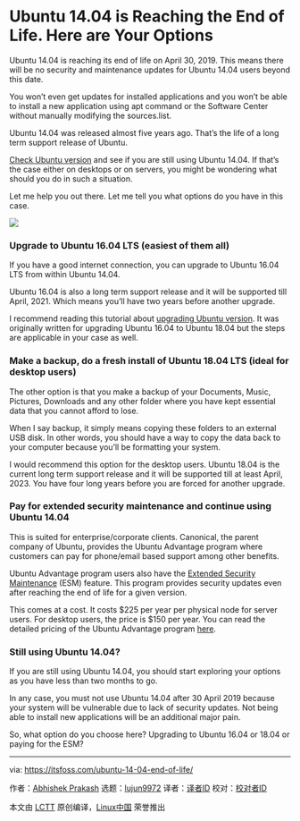 [#]: collector: (lujun9972)
[#]: translator: ( )
[#]: reviewer: ( )
[#]: publisher: ( )
[#]: url: ( )
[#]: subject: (Ubuntu 14.04 is Reaching the End of Life. Here are Your Options)
[#]: via: (https://itsfoss.com/ubuntu-14-04-end-of-life/)
[#]: author: (Abhishek Prakash https://itsfoss.com/author/abhishek/)

Ubuntu 14.04 is Reaching the End of Life. Here are Your Options
======

Ubuntu 14.04 is reaching its end of life on April 30, 2019. This means there will be no security and maintenance updates for Ubuntu 14.04 users beyond this date.

You won’t even get updates for installed applications and you won’t be able to install a new application using apt command or the Software Center without manually modifying the sources.list.

Ubuntu 14.04 was released almost five years ago. That’s the life of a long term support release of Ubuntu.

[Check Ubuntu version][1] and see if you are still using Ubuntu 14.04. If that’s the case either on desktops or on servers, you might be wondering what should you do in such a situation.

Let me help you out there. Let me tell you what options do you have in this case.

![][2]

### Upgrade to Ubuntu 16.04 LTS (easiest of them all)

If you have a good internet connection, you can upgrade to Ubuntu 16.04 LTS from within Ubuntu 14.04.

Ubuntu 16.04 is also a long term support release and it will be supported till April, 2021. Which means you’ll have two years before another upgrade.

I recommend reading this tutorial about [upgrading Ubuntu version][3]. It was originally written for upgrading Ubuntu 16.04 to Ubuntu 18.04 but the steps are applicable in your case as well.

### Make a backup, do a fresh install of Ubuntu 18.04 LTS (ideal for desktop users)

The other option is that you make a backup of your Documents, Music, Pictures, Downloads and any other folder where you have kept essential data that you cannot afford to lose.

When I say backup, it simply means copying these folders to an external USB disk. In other words, you should have a way to copy the data back to your computer because you’ll be formatting your system.

I would recommend this option for the desktop users. Ubuntu 18.04 is the current long term support release and it will be supported till at least April, 2023. You have four long years before you are forced for another upgrade.

### Pay for extended security maintenance and continue using Ubuntu 14.04

This is suited for enterprise/corporate clients. Canonical, the parent company of Ubuntu, provides the Ubuntu Advantage program where customers can pay for phone/email based support among other benefits.

Ubuntu Advantage program users also have the [Extended Security Maintenance][4] (ESM) feature. This program provides security updates even after reaching the end of life for a given version.

This comes at a cost. It costs $225 per year per physical node for server users. For desktop users, the price is $150 per year. You can read the detailed pricing of the Ubuntu Advantage program [here][5].

### Still using Ubuntu 14.04?

If you are still using Ubuntu 14.04, you should start exploring your options as you have less than two months to go.

In any case, you must not use Ubuntu 14.04 after 30 April 2019 because your system will be vulnerable due to lack of security updates. Not being able to install new applications will be an additional major pain.

So, what option do you choose here? Upgrading to Ubuntu 16.04 or 18.04 or paying for the ESM?

--------------------------------------------------------------------------------

via: https://itsfoss.com/ubuntu-14-04-end-of-life/

作者：[Abhishek Prakash][a]
选题：[lujun9972][b]
译者：[译者ID](https://github.com/译者ID)
校对：[校对者ID](https://github.com/校对者ID)

本文由 [LCTT](https://github.com/LCTT/TranslateProject) 原创编译，[Linux中国](https://linux.cn/) 荣誉推出

[a]: https://itsfoss.com/author/abhishek/
[b]: https://github.com/lujun9972
[1]: https://itsfoss.com/how-to-know-ubuntu-unity-version/
[2]: https://i1.wp.com/itsfoss.com/wp-content/uploads/2019/02/ubuntu-14-04-end-of-life-featured.png?resize=800%2C450&ssl=1
[3]: https://itsfoss.com/upgrade-ubuntu-version/
[4]: https://www.ubuntu.com/esm
[5]: https://www.ubuntu.com/support/plans-and-pricing
